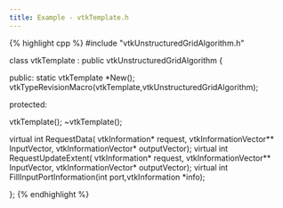 ```yaml
---
title: Example - vtkTemplate.h 
---
```


{% highlight cpp %}
#include "vtkUnstructuredGridAlgorithm.h"

class vtkTemplate : public vtkUnstructuredGridAlgorithm
{
  
 public:
  static vtkTemplate *New();
  vtkTypeRevisionMacro(vtkTemplate,vtkUnstructuredGridAlgorithm);
  
 protected:

  vtkTemplate();
  ~vtkTemplate();

  virtual int RequestData(
			  vtkInformation* request,
			  vtkInformationVector** InputVector,
			  vtkInformationVector* outputVector);
  virtual int RequestUpdateExtent(
			  vtkInformation* request,
			  vtkInformationVector** InputVector,
			  vtkInformationVector* outputVector);
  virtual int FillInputPortInformation(int port,vtkInformation *info);

};
{% endhighlight %}
